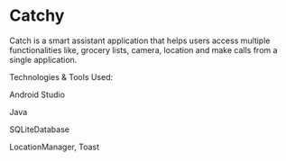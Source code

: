 # Catchy
Catch is a smart assistant application that helps users access multiple functionalities like, grocery lists, camera, location and make calls from a single application.

Technologies & Tools Used:

Android Studio

Java

SQLiteDatabase

LocationManager, Toast
